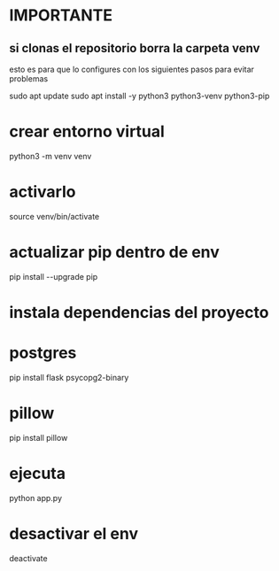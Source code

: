 # IMPORTANTE
## si clonas el repositorio borra la carpeta venv
esto es para que lo configures con los siguientes pasos para evitar problemas

sudo apt update
sudo apt install -y python3 python3-venv python3-pip

# crear entorno virtual
python3 -m venv venv

# activarlo
source venv/bin/activate

# actualizar pip dentro de env
pip install --upgrade pip


# instala dependencias del proyecto
# postgres
pip install flask psycopg2-binary
# pillow
pip install pillow


# ejecuta
python app.py

# desactivar el env
deactivate
